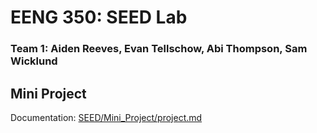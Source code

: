 # EENG 350: SEED Lab
### Team 1: Aiden Reeves, Evan Tellschow, Abi Thompson, Sam Wicklund
## Mini Project
Documentation: [SEED/Mini_Project/project.md](https://github.com/abimartho/SEED/blob/main/Mini_Project/project.md)
